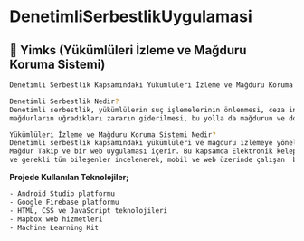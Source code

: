 # DenetimliSerbestlikUygulamasi
## 🚀 Yimks (Yükümlüleri İzleme ve Mağduru Koruma Sistemi)
```sh
Denetimli Serbestlik Kapsamındaki Yükümlüleri İzleme ve Mağduru Koruma Sistemi
```
```sh
Denetimli Serbestlik Nedir?
Denetimli serbestlik, yükümlülerin suç işlemelerinin önlenmesi, ceza infaz kurumundan salıverilen yükümlülerin takip edilmesi,
mağdurların uğradıkları zararın giderilmesi, bu yolla da mağdurun ve dolayısıyla toplumun korunmasıdır.
```
```sh
Yükümlüleri İzleme ve Mağduru Koruma Sistemi Nedir?
Denetimli serbestlik kapsamındaki yükümlüleri ve mağduru izlemeye yönelik oluşturulmuş; iki mobil uygulama Yükümlü Takip,
Mağdur Takip ve bir web uygulaması içerir. Bu kapsamda Elektronik kelepçe ve mağdur koruma ünitesinin teknik alt yapısı
ve gerekli tüm bileşenler incelenerek, mobil ve web üzerinde çalışan  bir denetimli serbestlik uygulaması gerçekleştirilmiştir.
```
**Projede Kullanılan Teknolojiler;**
```sh
- Android Studio platformu
- Google Firebase platformu
- HTML, CSS ve JavaScript teknolojileri
- Mapbox web hizmetleri
- Machine Learning Kit
```

